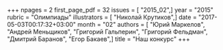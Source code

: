 +++
npages = 2
first_page_pdf = 32
issues = [ "2015_02",]
year = "2015"
rubric = "Олимпиады"
illustrators = [ "Николай Крутиков",]
date = "2017-05-03T00:17:32+03:00"
month = "02"
authors = [ "Юрий Маркелов", "Андрей Меньщиков", "Григорий Гальперин", "Григорий Фельдман", "Дмитрий Баранов", "Егор Бакаев",]
title = "Наш конкурс"
+++
